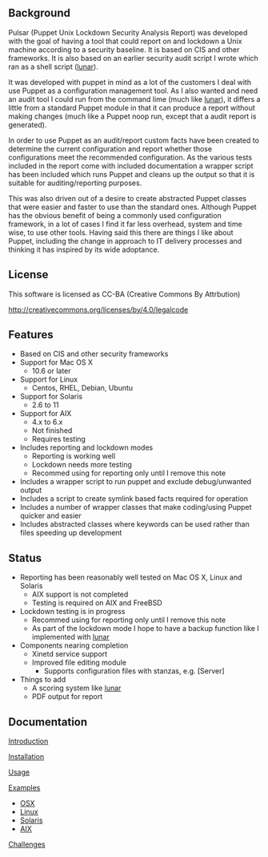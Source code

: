 Background
----------

Pulsar (Puppet Unix Lockdown Security Analysis Report) was developed with the
goal of having a tool that could report on and lockdown a Unix machine according
to a security baseline. It is based on CIS and other frameworks. It is also based
on an earlier security audit script I wrote which ran as a shell script ([lunar](https://github.com/lateralblast/lunar)).

It was developed with puppet in mind as a lot of the customers I deal with use
Puppet as a configuration management tool. As I also wanted and need an audit
tool I could run from the command lime (much like [lunar](https://github.com/lateralblast/lunar)), it differs a little
from a standard Puppet module in that it can produce a report without making
changes (much like a Puppet noop run, except that a audit report is generated).

In order to use Puppet as an audit/report custom facts have been created to
determine the current configuration and report whether those configurations
meet the recommended configuration. As the various tests included in the report
come with included documentation a wrapper script has been included which runs
Puppet and cleans up the output so that it is suitable for auditing/reporting
purposes.

This was also driven out of a desire to create abstracted Puppet classes that
were easier and faster to use than the standard ones. Although Puppet has the
obvious benefit of being a commonly used configuration framework, in a lot of
cases I find it far less overhead, system and time wise, to use other tools.
Having said this there are things I like about Puppet, including the change in
approach to IT delivery processes and thinking it has inspired by its wide
adoptance.

License
-------

This software is licensed as CC-BA (Creative Commons By Attrbution)

http://creativecommons.org/licenses/by/4.0/legalcode

Features
--------

- Based on CIS and other security frameworks
- Support for Mac OS X
  - 10.6 or later
- Support for Linux
  - Centos, RHEL, Debian, Ubuntu
- Support for Solaris
  - 2.6 to 11
- Support for AIX
  - 4.x to 6.x
  - Not finished
  - Requires testing
- Includes reporting and lockdown modes
  - Reporting is working well
  - Lockdown needs more testing
  - Recommed using for reporting only until I remove this note
- Includes a wrapper script to run puppet and exclude debug/unwanted output
- Includes a script to create symlink based facts required for operation
- Includes a number of wrapper classes that make coding/using Puppet quicker and easier
- Includes abstracted classes where keywords can be used rather than files speeding up development

Status
------

- Reporting has been reasonably well tested on Mac OS X, Linux and Solaris
  - AIX support is not completed
  - Testing is required on AIX and FreeBSD
- Lockdown testing is in progress
  - Recommed using for reporting only until I remove this note
  - As part of the lockdown mode I hope to have a backup function like I implemented with [lunar](https://github.com/lateralblast/lunar)
- Components nearing completion
  - Xinetd service support
  - Improved file editing module
    - Supports configuration files with stanzas, e.g. [Server]
- Things to add
  - A scoring system like [lunar](https://github.com/lateralblast/lunar)
  - PDF output for report


Documentation
-------------

[Introduction](https://github.com/lateralblast/pulsar/wiki/1.-Introduction)

[Installation](https://github.com/lateralblast/pulsar/wiki/2.-Installation)

[Usage](https://github.com/lateralblast/pulsar/wiki/3.-Usage)

[Examples](https://github.com/lateralblast/pulsar/wiki/4.-Examples)
- [OSX](https://github.com/lateralblast/pulsar/wiki/4.1.-OSX)
- [Linux](https://github.com/lateralblast/pulsar/wiki/4.2.-Linux)
- [Solaris](https://github.com/lateralblast/pulsar/wiki/4.3.-Solaris)
- [AIX](https://github.com/lateralblast/pulsar/wiki/4.4.-AIX)

[Challenges](https://github.com/lateralblast/pulsar/wiki/5.-Challenges)


